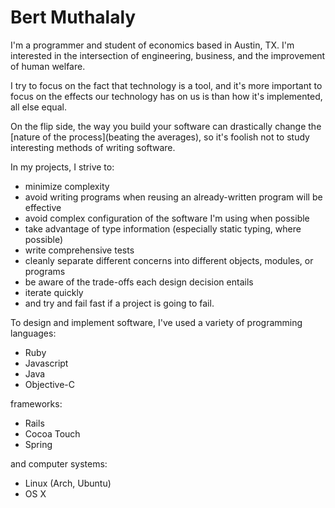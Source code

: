 # Bert Muthalaly

I'm a programmer and student of economics based in Austin, TX. 
I'm interested in the intersection of engineering, business, and the
improvement of human welfare.

I try to focus on the fact that technology is a tool, and it's more important 
to focus on the effects our technology has on us is than how it's implemented, 
all else equal.

On the flip side, the way you build your software can drastically change the
[nature of the process](beating the averages), so it's foolish not to study 
interesting methods of writing software.

In my projects, I strive to:

- minimize complexity
- avoid writing programs when reusing an already-written program will be
  effective
- avoid complex configuration of the software I'm using when possible
- take advantage of type information (especially static typing, where possible)
- write comprehensive tests
- cleanly separate different concerns into different objects, modules, or programs
- be aware of the trade-offs each design decision entails
- iterate quickly
- and try and fail fast if a project is going to fail.

To design and implement software, I've used a variety of programming 
languages:

- Ruby 
- Javascript
- Java
- Objective-C

frameworks:

- Rails
- Cocoa Touch
- Spring

and computer systems:

- Linux (Arch, Ubuntu)
- OS X

